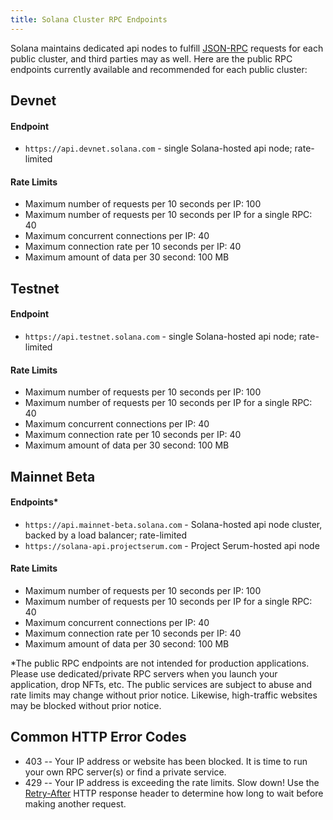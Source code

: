 ```yaml
---
title: Solana Cluster RPC Endpoints
---
```


Solana maintains dedicated api nodes to fulfill [JSON-RPC](developing/clients/jsonrpc-api.md)
requests for each public cluster, and third parties may as well. Here are the
public RPC endpoints currently available and recommended for each public cluster:

## Devnet

#### Endpoint

- `https://api.devnet.solana.com` - single Solana-hosted api node; rate-limited

#### Rate Limits

- Maximum number of requests per 10 seconds per IP: 100
- Maximum number of requests per 10 seconds per IP for a single RPC: 40
- Maximum concurrent connections per IP: 40
- Maximum connection rate per 10 seconds per IP: 40
- Maximum amount of data per 30 second: 100 MB

## Testnet

#### Endpoint

- `https://api.testnet.solana.com` - single Solana-hosted api node; rate-limited

#### Rate Limits

- Maximum number of requests per 10 seconds per IP: 100
- Maximum number of requests per 10 seconds per IP for a single RPC: 40
- Maximum concurrent connections per IP: 40
- Maximum connection rate per 10 seconds per IP: 40
- Maximum amount of data per 30 second: 100 MB

## Mainnet Beta

#### Endpoints*

- `https://api.mainnet-beta.solana.com` - Solana-hosted api node cluster, backed by a load balancer; rate-limited
- `https://solana-api.projectserum.com` - Project Serum-hosted api node

#### Rate Limits

- Maximum number of requests per 10 seconds per IP: 100
- Maximum number of requests per 10 seconds per IP for a single RPC: 40
- Maximum concurrent connections per IP: 40
- Maximum connection rate per 10 seconds per IP: 40
- Maximum amount of data per 30 second: 100 MB

*The public RPC endpoints are not intended for production applications. Please
use dedicated/private RPC servers when you launch your application, drop NFTs,
etc. The public services are subject to abuse and rate limits may change
without prior notice. Likewise, high-traffic websites may be blocked without
prior notice.

## Common HTTP Error Codes

- 403 -- Your IP address or website has been blocked. It is time to run your own RPC server(s) or find a private service.
- 429 -- Your IP address is exceeding the rate limits. Slow down! Use the
[Retry-After](https://developer.mozilla.org/en-US/docs/Web/HTTP/Headers/Retry-After)
HTTP response header to determine how long to wait before making another
request.
